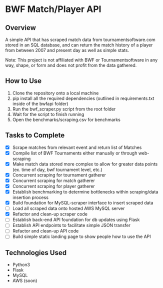 # BWF Match/Player API

## Overview
A simple API that has scraped match data from tournamentsoftware.com stored in an SQL database, and can return the match history of a player from between
2007 and present day as well as simple stats.

Note: This project is not affiliated with BWF or Tournamentsoftware in any way, shape, or form and does not profit from the data gathered.

## How to Use
1. Clone the repository onto a local machine
2. pip install all the required dependencies (outlined in requirements.txt inside of the bwfapi folder)
3. Run the bwf_scraper.py script from the root folder 
4. Wait for the script to finish running
5. Open the benchmarks/scraping.csv for benchmarks

## Tasks to Complete
- [x] Scrape matches from relevant event and return list of Matches
- [x] Compile list of BWF Tournaments either manually or through web-scraping
- [x] Make match data stored more complex to allow for greater data points (ex. time of day, bwf tournament level, etc.)
- [x] Concurrent scraping for tournament gatherer
- [x] Concurrent scraping for match gatherer
- [x] Concurrent scraping for player gatherer
- [x] Establish benchmarking to determine bottlenecks within scraping/data insertion process
- [x] Build foundation for MySQL-scraper interface to insert scraped data
- [ ] Load all scraped data onto hosted AWS MySQL server
- [x] Refactor and clean-up scraper code
- [ ] Establish back-end API foundation for db updates using Flask 
- [ ] Establish API endpoints to facilitate simple JSON transfer
- [ ] Refactor and clean-up API code
- [ ] Build simple static landing page to show people how to use the API

## Technologies Used
* Python3
* Flask
* MySQL 
* AWS (soon)